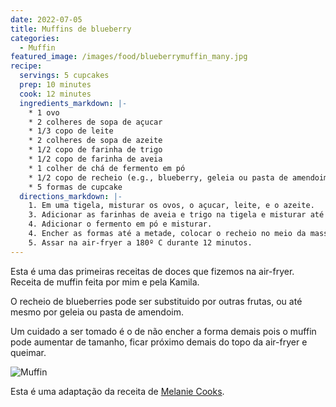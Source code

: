 ```yaml
---
date: 2022-07-05
title: Muffins de blueberry
categories:
  - Muffin
featured_image: /images/food/blueberrymuffin_many.jpg
recipe:
  servings: 5 cupcakes
  prep: 10 minutes
  cook: 12 minutes
  ingredients_markdown: |-
    * 1 ovo
    * 2 colheres de sopa de açucar
    * 1/3 copo de leite
    * 2 colheres de sopa de azeite 
    * 1/2 copo de farinha de trigo
    * 1/2 copo de farinha de aveia
    * 1 colher de chá de fermento em pó
    * 1/2 copo de recheio (e.g., blueberry, geleia ou pasta de amendoim)
    * 5 formas de cupcake
  directions_markdown: |-
    1. Em uma tigela, misturar os ovos, o açucar, leite, e o azeite. 
    3. Adicionar as farinhas de aveia e trigo na tigela e misturar até obter uma mistura homogênea. A massa fica bem consistente.
    4. Adicionar o fermento em pó e misturar. 
    4. Encher as formas até a metade, colocar o recheio no meio da massa e cobri-lo com uma fina camada de massa. 
    5. Assar na air-fryer a 180º C durante 12 minutos.
---
```



Esta é uma das primeiras receitas de doces que fizemos na air-fryer.
Receita de muffin feita por mim e pela Kamila.

O recheio de blueberries pode ser substituido por outras frutas, ou 
até mesmo por geleia ou pasta de amendoim.

Um cuidado a ser tomado é o de não encher a forma demais pois o muffin pode aumentar de tamanho,
ficar próximo demais do topo da air-fryer e queimar.

![Muffin](/icook/images/food/blueberrymuffin.jpg)

Esta é uma adaptação da receita de [Melanie Cooks](https://www.youtube.com/watch?v=ZXq4xD8A580).
